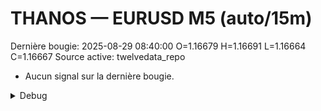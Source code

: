# THANOS — EURUSD M5 (auto/15m)
Dernière bougie: 2025-08-29 08:40:00  O=1.16679  H=1.16691  L=1.16664  C=1.16667
Source active: twelvedata_repo

- Aucun signal sur la dernière bougie.

<details><summary>Debug</summary>

- TD_API_KEY manquant.

</details>